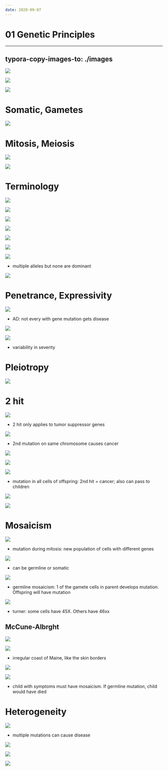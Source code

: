 ```yaml
---
date: 2020-09-07
---
```


# 01 Genetic Principles
---

## typora-copy-images-to: ./images

![](https://photos.thisispiggy.com/file/wikiFiles/FC4D0FD8-819D-4F1E-8A9E-655D98720DD2.jpg)

![](https://photos.thisispiggy.com/file/wikiFiles/19DB058B-DDC5-4D4D-B538-7AAF43F22E4F.jpg)

![](https://photos.thisispiggy.com/file/wikiFiles/64E90086-BBB8-443D-9472-A9A682B11A60.jpg)

# Somatic, Gametes

![](https://photos.thisispiggy.com/file/wikiFiles/3CFA25F4-C60E-4790-85B8-093413F62593.jpg)

# Mitosis, Meiosis

![](https://photos.thisispiggy.com/file/wikiFiles/156B9BB8-2476-4725-9688-76B39D2135A9.jpg)

![](https://photos.thisispiggy.com/file/wikiFiles/04485382-EF55-46F7-AA33-04337B9259C8.jpg)

# Terminology

![](https://photos.thisispiggy.com/file/wikiFiles/A6205821-81CD-4651-A0B2-F3BF966082E9.jpg)

![](https://photos.thisispiggy.com/file/wikiFiles/5D327DAE-65DD-45D5-B83E-F4E0DBAC8046.jpg)

![](https://photos.thisispiggy.com/file/wikiFiles/A6AEC5AE-9439-4719-957A-771DF8B8898E.jpg)

![](https://photos.thisispiggy.com/file/wikiFiles/E4C117E2-7879-4AC9-B168-9F3D63DC16CF.jpg)

![](https://photos.thisispiggy.com/file/wikiFiles/EB88676E-5EFD-49AB-BAFB-2C3A57C44267.jpg)

![](https://photos.thisispiggy.com/file/wikiFiles/B413FDC5-CC50-4389-AF11-ED6496CACE5D.jpg)

![](https://photos.thisispiggy.com/file/wikiFiles/CBB9B195-1B96-441C-814E-B177A2A1AAAC.jpg)

- multiple alleles but none are dominant

![](https://photos.thisispiggy.com/file/wikiFiles/198ABBD5-25B8-4EEB-B562-7064DE53F603.jpg)

# Penetrance, Expressivity

![](https://photos.thisispiggy.com/file/wikiFiles/DD4B7CDA-4EB5-463F-8063-1159F1018DB3.jpg)

- AD: not every with gene mutation gets disease

![](https://photos.thisispiggy.com/file/wikiFiles/C694057C-4BC8-4564-B134-5745278E93EC.jpg)

![](https://photos.thisispiggy.com/file/wikiFiles/ABA07988-1A19-4A6E-9899-6FC08E9A2CA5.jpg)

- variability in severity

# Pleiotropy

![](https://photos.thisispiggy.com/file/wikiFiles/AA8D9128-BC14-4189-BAB0-98CC27D1315C.jpg)

# 2 hit

![](https://photos.thisispiggy.com/file/wikiFiles/145FE488-C4AC-469C-84B6-502C41C00987.jpg)

- 2 hit only applies to tumor suppressor genes

![](https://photos.thisispiggy.com/file/wikiFiles/9BBCBD55-7732-4FCE-B255-CB9AD70AFCC8.jpg)

- 2nd mutation on same chromosome causes cancer

![](https://photos.thisispiggy.com/file/wikiFiles/9A9027D8-03E0-4130-BD2A-542C56898650.jpg)

![](https://photos.thisispiggy.com/file/wikiFiles/E0EF220A-B8AE-4937-8D38-5E0AF1800CEC.jpg)

![](https://photos.thisispiggy.com/file/wikiFiles/6EB5B74A-FCC3-41C1-8CF8-DBF38EE12CE4.jpg)

- mutation in all cells of offspring: 2nd hit = cancer; also can pass to children

![](https://photos.thisispiggy.com/file/wikiFiles/8B1BAC9C-1692-4EFE-B8D2-9EE63BF1EF11.jpg)

![](https://photos.thisispiggy.com/file/wikiFiles/7846250F-EA79-491B-B8D0-DB9CF963BAB7.jpg)

# Mosaicism

![](https://photos.thisispiggy.com/file/wikiFiles/4D3BA906-A340-4839-8E70-9293E8EB8302.jpg)

- mutation during mitosis: new population of cells with different genes

![](https://photos.thisispiggy.com/file/wikiFiles/F536FDB0-C4B8-4038-BE82-A8C39669AB02.jpg)

- can be germline or somatic

![](https://photos.thisispiggy.com/file/wikiFiles/F70C7359-D398-4EF1-B273-90B712EF61F2.jpg)

- germline mosaicism: 1 of the gamete cells in parent develops mutation. Offspring will have mutation

![](https://photos.thisispiggy.com/file/wikiFiles/AA234BE5-D42C-491A-BF3A-EC9DCCB1787F.jpg)

- turner: some cells have 45X. Others have 46xx

## McCune-Albrght

![](https://photos.thisispiggy.com/file/wikiFiles/869B963E-FBF7-4257-B796-2EA45304467C.jpg)

![](https://photos.thisispiggy.com/file/wikiFiles/2A58D4FC-7FBF-467E-A625-46BDFE4B8529.jpg)

- irregular coast of Maine, like the skin borders

![](https://photos.thisispiggy.com/file/wikiFiles/87A01CA8-F1BA-4EB1-BB75-4E053E490158.jpg)

![](https://photos.thisispiggy.com/file/wikiFiles/907954AD-6ECB-4192-AA14-690EB1F17FB6.jpg)

- child with symptoms must have mosaicism. If germline mutation, child would have died

# Heterogeneity

![](https://photos.thisispiggy.com/file/wikiFiles/5663DD33-3948-4109-9F5E-E137516DD068.jpg)

- multiple mutations can cause disease

![](https://photos.thisispiggy.com/file/wikiFiles/09BA56DA-120C-477F-86D9-82438D7270AB.jpg)

![](https://photos.thisispiggy.com/file/wikiFiles/377FC673-ED13-4B5B-BE15-A46A8341F082.jpg)

![](https://photos.thisispiggy.com/file/wikiFiles/89B42D83-8F44-4BDF-8389-02B212163053.jpg)
